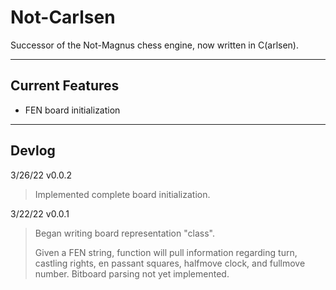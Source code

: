 # Not-Carlsen
Successor of the Not-Magnus chess engine, now written in C(arlsen).

------

## Current Features
- FEN board initialization

------

## Devlog
3/26/22 v0.0.2
> Implemented complete board initialization.

3/22/22 v0.0.1
> Began writing board representation "class".
> 
> Given a FEN string, function will pull information regarding turn, castling rights, en passant squares, halfmove clock, and fullmove number. Bitboard parsing not yet implemented.
